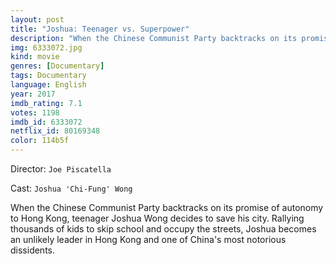 ```yaml
---
layout: post
title: "Joshua: Teenager vs. Superpower"
description: "When the Chinese Communist Party backtracks on its promise of autonomy to Hong Kong, teenager Joshua Wong decides to save his city. Rallying thousands of kids to skip school and occupy the streets, Joshua becomes an unlikely leader in Hong Kong and one of China's most notorious dissidents..."
img: 6333072.jpg
kind: movie
genres: [Documentary]
tags: Documentary 
language: English
year: 2017
imdb_rating: 7.1
votes: 1198
imdb_id: 6333072
netflix_id: 80169348
color: 114b5f
---
```

Director: `Joe Piscatella`  

Cast: `Joshua 'Chi-Fung' Wong` 

When the Chinese Communist Party backtracks on its promise of autonomy to Hong Kong, teenager Joshua Wong decides to save his city. Rallying thousands of kids to skip school and occupy the streets, Joshua becomes an unlikely leader in Hong Kong and one of China's most notorious dissidents.